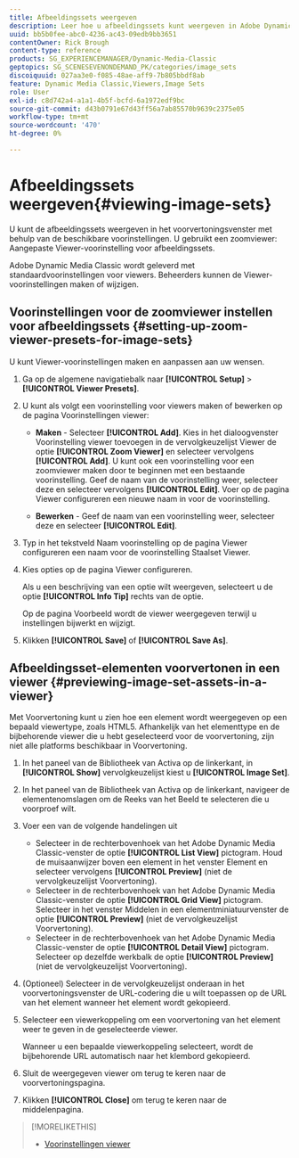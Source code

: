 ```yaml
---
title: Afbeeldingssets weergeven
description: Leer hoe u afbeeldingssets kunt weergeven in Adobe Dynamic Media Classic.
uuid: bb5b0fee-abc0-4236-ac43-09edb9bb3651
contentOwner: Rick Brough
content-type: reference
products: SG_EXPERIENCEMANAGER/Dynamic-Media-Classic
geptopics: SG_SCENESEVENONDEMAND_PK/categories/image_sets
discoiquuid: 027aa3e0-f085-48ae-aff9-7b805bbdf8ab
feature: Dynamic Media Classic,Viewers,Image Sets
role: User
exl-id: c8d742a4-a1a1-4b5f-bcfd-6a1972edf9bc
source-git-commit: d43b0791e67d43ff56a7ab85570b9639c2375e05
workflow-type: tm+mt
source-wordcount: '470'
ht-degree: 0%

---
```


# Afbeeldingssets weergeven{#viewing-image-sets}

U kunt de afbeeldingssets weergeven in het voorvertoningsvenster met behulp van de beschikbare voorinstellingen. U gebruikt een zoomviewer: Aangepaste Viewer-voorinstelling voor afbeeldingssets.

Adobe Dynamic Media Classic wordt geleverd met standaardvoorinstellingen voor viewers. Beheerders kunnen de Viewer-voorinstellingen maken of wijzigen.

## Voorinstellingen voor de zoomviewer instellen voor afbeeldingssets {#setting-up-zoom-viewer-presets-for-image-sets}

U kunt Viewer-voorinstellingen maken en aanpassen aan uw wensen.

1. Ga op de algemene navigatiebalk naar **[!UICONTROL Setup]** > **[!UICONTROL Viewer Presets]**.
1. U kunt als volgt een voorinstelling voor viewers maken of bewerken op de pagina Voorinstellingen viewer:

   * **Maken** - Selecteer **[!UICONTROL Add]**. Kies in het dialoogvenster Voorinstelling viewer toevoegen in de vervolgkeuzelijst Viewer de optie **[!UICONTROL Zoom Viewer]** en selecteer vervolgens **[!UICONTROL Add]**. U kunt ook een voorinstelling voor een zoomviewer maken door te beginnen met een bestaande voorinstelling. Geef de naam van de voorinstelling weer, selecteer deze en selecteer vervolgens **[!UICONTROL Edit]**. Voer op de pagina Viewer configureren een nieuwe naam in voor de voorinstelling.

   * **Bewerken** - Geef de naam van een voorinstelling weer, selecteer deze en selecteer **[!UICONTROL Edit]**.

1. Typ in het tekstveld Naam voorinstelling op de pagina Viewer configureren een naam voor de voorinstelling Staalset Viewer.
1. Kies opties op de pagina Viewer configureren.

   Als u een beschrijving van een optie wilt weergeven, selecteert u de optie **[!UICONTROL Info Tip]** rechts van de optie.

   Op de pagina Voorbeeld wordt de viewer weergegeven terwijl u instellingen bijwerkt en wijzigt.

1. Klikken **[!UICONTROL Save]** of **[!UICONTROL Save As]**.

## Afbeeldingsset-elementen voorvertonen in een viewer {#previewing-image-set-assets-in-a-viewer}

Met Voorvertoning kunt u zien hoe een element wordt weergegeven op een bepaald viewertype, zoals HTML5. Afhankelijk van het elementtype en de bijbehorende viewer die u hebt geselecteerd voor de voorvertoning, zijn niet alle platforms beschikbaar in Voorvertoning.

1. In het paneel van de Bibliotheek van Activa op de linkerkant, in **[!UICONTROL Show]** vervolgkeuzelijst kiest u **[!UICONTROL Image Set]**.
1. In het paneel van de Bibliotheek van Activa op de linkerkant, navigeer de elementenomslagen om de Reeks van het Beeld te selecteren die u voorproef wilt.
1. Voer een van de volgende handelingen uit

   * Selecteer in de rechterbovenhoek van het Adobe Dynamic Media Classic-venster de optie **[!UICONTROL List View]** pictogram. Houd de muisaanwijzer boven een element in het venster Element en selecteer vervolgens **[!UICONTROL Preview]** (niet de vervolgkeuzelijst Voorvertoning).
   * Selecteer in de rechterbovenhoek van het Adobe Dynamic Media Classic-venster de optie **[!UICONTROL Grid View]** pictogram. Selecteer in het venster Middelen in een elementminiatuurvenster de optie **[!UICONTROL Preview]** (niet de vervolgkeuzelijst Voorvertoning).
   * Selecteer in de rechterbovenhoek van het Adobe Dynamic Media Classic-venster de optie **[!UICONTROL Detail View]** pictogram. Selecteer op dezelfde werkbalk de optie **[!UICONTROL Preview]** (niet de vervolgkeuzelijst Voorvertoning).

1. (Optioneel) Selecteer in de vervolgkeuzelijst onderaan in het voorvertoningsvenster de URL-codering die u wilt toepassen op de URL van het element wanneer het element wordt gekopieerd.
1. Selecteer een viewerkoppeling om een voorvertoning van het element weer te geven in de geselecteerde viewer.

   Wanneer u een bepaalde viewerkoppeling selecteert, wordt de bijbehorende URL automatisch naar het klembord gekopieerd.

1. Sluit de weergegeven viewer om terug te keren naar de voorvertoningspagina.
1. Klikken **[!UICONTROL Close]** om terug te keren naar de middelenpagina.

>[!MORELIKETHIS]
>
>* [Voorinstellingen viewer](application-setup.md#viewer_presets)

